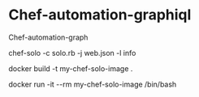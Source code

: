 # Chef-automation-graphiql
Chef-automation-graph

chef-solo -c solo.rb -j web.json -l info

docker build -t my-chef-solo-image .

docker run -it --rm my-chef-solo-image /bin/bash